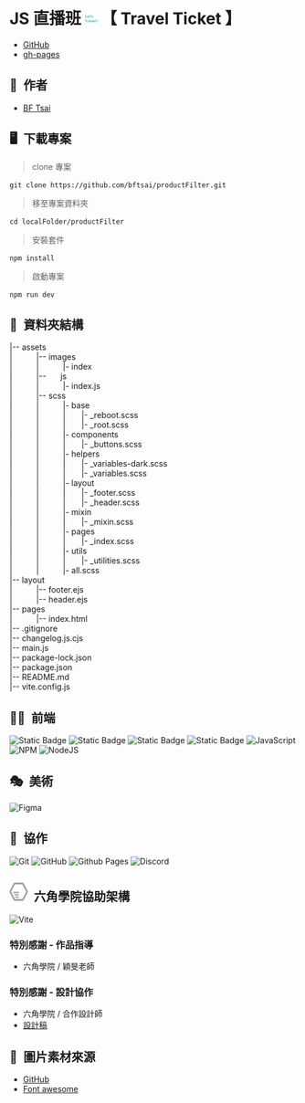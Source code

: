 # JS 直播班 ![Alt text](<assets/images/index/logo28.png>)【 Travel Ticket 】  

* [GitHub](https://github.com/bftsai/productFilter)  
* [gh-pages](https://bftsai.github.io/productFilter/)  

## 🕺&ensp;作者
  - [BF Tsai](https://github.com/bftsai)  

## 🖥&ensp;下載專案
> clone 專案  
```
git clone https://github.com/bftsai/productFilter.git  
```

> 移至專案資料夾  
```
cd localFolder/productFilter  
```

> 安裝套件  
```
npm install  
```

> 啟動專案  
```
npm run dev  
```

## 📂&ensp;資料夾結構
|-- assets  
|&emsp;&emsp;&emsp;|-- images  
|&emsp;&emsp;&emsp;|&emsp;&emsp;&emsp;|- index  
|&emsp;&emsp;&emsp;|-- &emsp;&ensp;js  
|&emsp;&emsp;&emsp;|&emsp;&emsp;&emsp;|- index.js   
|&emsp;&emsp;&emsp;|-- scss  
|&emsp;&emsp;&emsp;|&emsp;&emsp;&emsp;|- base  
|&emsp;&emsp;&emsp;|&emsp;&emsp;&emsp;|&emsp;&emsp;|- _reboot.scss  
|&emsp;&emsp;&emsp;|&emsp;&emsp;&emsp;|&emsp;&emsp;|- _root.scss  
|&emsp;&emsp;&emsp;|&emsp;&emsp;&emsp;|- components  
|&emsp;&emsp;&emsp;|&emsp;&emsp;&emsp;|&emsp;&emsp;|- _buttons.scss  
|&emsp;&emsp;&emsp;|&emsp;&emsp;&emsp;|- helpers  
|&emsp;&emsp;&emsp;|&emsp;&emsp;&emsp;|&emsp;&emsp;|- _variables-dark.scss  
|&emsp;&emsp;&emsp;|&emsp;&emsp;&emsp;|&emsp;&emsp;|- _variables.scss  
|&emsp;&emsp;&emsp;|&emsp;&emsp;&emsp;|- layout  
|&emsp;&emsp;&emsp;|&emsp;&emsp;&emsp;|&emsp;&emsp;|- _footer.scss  
|&emsp;&emsp;&emsp;|&emsp;&emsp;&emsp;|&emsp;&emsp;|- _header.scss  
|&emsp;&emsp;&emsp;|&emsp;&emsp;&emsp;|- mixin  
|&emsp;&emsp;&emsp;|&emsp;&emsp;&emsp;|&emsp;&emsp;|- _mixin.scss  
|&emsp;&emsp;&emsp;|&emsp;&emsp;&emsp;|- pages  
|&emsp;&emsp;&emsp;|&emsp;&emsp;&emsp;|&emsp;&emsp;|- _index.scss  
|&emsp;&emsp;&emsp;|&emsp;&emsp;&emsp;|- utils  
|&emsp;&emsp;&emsp;|&emsp;&emsp;&emsp;|&emsp;&emsp;|- _utilities.scss  
|&emsp;&emsp;&emsp;|&emsp;&emsp;&emsp;|- all.scss  
|-- layout  
|&emsp;&emsp;&emsp;|-- footer.ejs  
|&emsp;&emsp;&emsp;|-- header.ejs  
|-- pages  
|&emsp;&emsp;&emsp;|-- index.html  
|-- .gitignore  
|-- changelog.js.cjs  
|-- main.js  
|-- package-lock.json  
|-- package.json  
|-- README.md  
|-- vite.config.js  

## 🧑‍💻&ensp;前端
![Static Badge](https://img.shields.io/badge/HTML5-E34F26?logo=HTML5&logoColor=fff&labelColor=2c2a2a)
![Static Badge](https://img.shields.io/badge/CSS3-1572B6?logo=css3&logoColor=fff&labelColor=2c2a2a)
![Static Badge](https://img.shields.io/badge/SASS-CC6699?logo=sass&logoColor=fff&labelColor=2c2a2a)
![Static Badge](https://img.shields.io/badge/Bootstrap_5-7952B3?logo=Bootstrap&logoColor=fff&labelColor=2c2a2a)
![JavaScript](https://img.shields.io/badge/javascript-F7DF1E?logo=javascript&labelColor=000)
![NPM](https://img.shields.io/badge/NPM-CB3837?logo=npm&labelColor=000)
![NodeJS](https://img.shields.io/badge/Node.js-339933?logo=nodedotjs&labelColor=000)


## 🎭&ensp;美術  
![Figma](https://img.shields.io/badge/figma-F24E1E?logo=figma&labelColor=000)    

## 🤝&ensp;協作  
![Git](https://img.shields.io/badge/Git-F05032?logo=git&labelColor=000)
![GitHub](https://img.shields.io/badge/Github-181717?logo=github&labelColor=000)
![Github Pages](https://img.shields.io/badge/Github%20pages-222222?logo=githubpages&labelColor=000)
![Discord](https://img.shields.io/badge/Discord-%235865F2.svg?style=for-the-badge&logo=discord&logoColor=white)  

## ![Alt text](./assets/images/hexschool-icon.png)&ensp;六角學院協助架構
![Vite](https://img.shields.io/badge/vite-%23646CFF.svg?style=for-the-badge&logo=vite&logoColor=white)  
### 特別感謝 - 作品指導  
  - 六角學院 / 穎旻老師  
    
### 特別感謝 - 設計協作
  - 六角學院 / 合作設計師  
  - [設計稿](https://xd.adobe.com/view/868fdb37-d3f4-48bd-bdd9-8b2ae7963c9b-d3dc/)  

## 🌄&ensp;圖片素材來源  
- [GitHub](https://github.com/hexschool/2022-web-layout-training/tree/main/js_week5)  
- [Font awesome](https://fontawesome.com)  